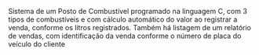 Sistema de um Posto de Combustível programado na linguagem C, com 3 tipos de combustíveis e com cálculo automático do valor ao registrar a venda, conforme os litros registrados.
Também há listagem de um relatório de vendas, com identificação da venda conforme o número de placa do veículo do cliente
